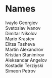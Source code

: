 # Names
Ivaylo Georgiev <br />
Svetoslav Ivanov <br />
Dimitar Nikolov <br />
Mario Krastev <br />
Elitsa Tasheva <br />
Martin Alexandrov <br />
Kristian Stanimirov <br/>
Aleksandar Angelov <br />
Kostadin Terziyski <br />
Simeon Petrov <br />
